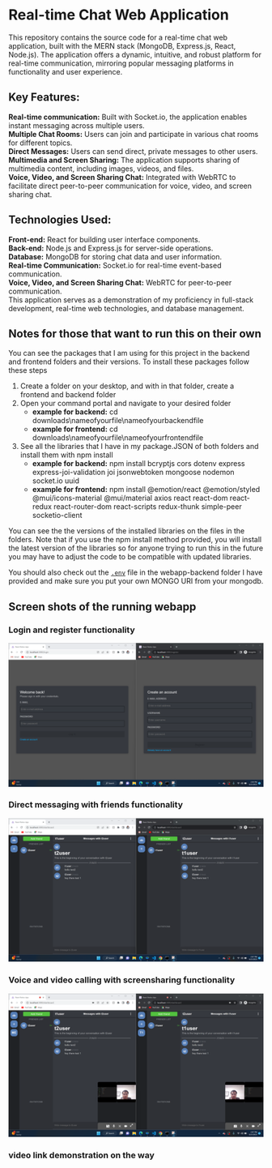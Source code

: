 # Real-time Chat Web Application
This repository contains the source code for a real-time chat web application, built with the MERN stack (MongoDB, Express.js, React, Node.js). The application offers a dynamic, intuitive, and robust platform for real-time communication, mirroring popular messaging platforms in functionality and user experience.

## Key Features:
**Real-time communication:** Built with Socket.io, the application enables instant messaging across multiple users.  
**Multiple Chat Rooms:** Users can join and participate in various chat rooms for different topics.  
**Direct Messages:** Users can send direct, private messages to other users.  
**Multimedia and Screen Sharing:** The application supports sharing of multimedia content, including images, videos, and files.  
**Voice, Video, and Screen Sharing Chat:** Integrated with WebRTC to facilitate direct peer-to-peer communication for voice, video, and screen sharing chat.  
## Technologies Used:
**Front-end:** React for building user interface components.  
**Back-end:** Node.js and Express.js for server-side operations.  
**Database:** MongoDB for storing chat data and user information.  
**Real-time Communication:** Socket.io for real-time event-based communication.  
**Voice, Video, and Screen Sharing Chat:** WebRTC for peer-to-peer communication.  
This application serves as a demonstration of my proficiency in full-stack development, real-time web technologies, and database management.  

## Notes for those that want to run this on their own
You can see the packages that I am using for this project in the backend and frontend folders and their versions. To install these packages follow these steps  
1. Create a folder on your desktop, and with in that folder, create a frontend and backend folder
2. Open your command portal and navigate to your desired folder
   * **example for backend:** cd downloads\nameofyourfile\nameofyourbackendfile
   * **example for frontend:** cd downloads\nameofyourfile\nameofyourfrontendfile
3. See all the libraries that I have in my package.JSON of both folders and install them with npm install
   * **example for backend:** npm install bcryptjs cors dotenv express express-joi-validation joi jsonwebtoken mongoose nodemon socket.io uuid
   * **example for frontend:** npm install @emotion/react @emotion/styled @mui/icons-material @mui/material axios react react-dom react-redux react-router-dom react-scripts redux-thunk simple-peer socketio-client
       
You can see the the versions of the installed libraries on the files in the folders. Note that if you use the npm install method provided, you will install the latest version of the libraries so for anyone trying to run this in the future you may have to adjust the code to be compatible with updated libraries.
  
You should also check out the [`.env`](webapp-source-backend/.env) file in the webapp-backend folder I have provided and make sure you put your own MONGO URI from your mongodb.

## Screen shots of the running webapp  
### Login and register functionality
![Login and register functionality](Web-SS1.png)
### Direct messaging with friends functionality
![Direct messaging with friends functionality](Web-SS2.png)  
### Voice and video calling with screensharing functionality
![Voice, video and screensharing functionality](Web-SS3.png)

### video link demonstration on the way
